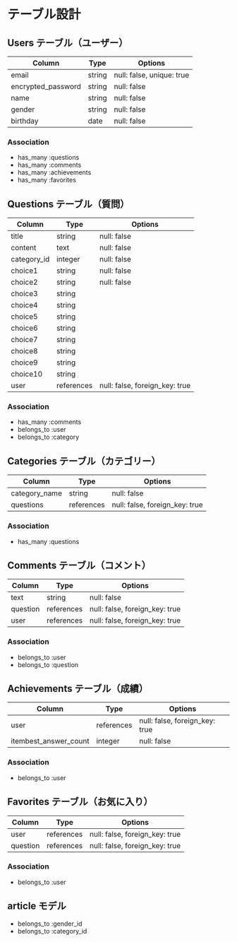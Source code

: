 # テーブル設計

## Users テーブル（ユーザー）

| Column             | Type    | Options                        |
| ------------------ | ------- | ------------------------------ |
| email              | string  | null: false, unique: true      |
| encrypted_password | string  | null: false                    |
| name               | string  | null: false                    |
| gender             | string  | null: false                    |
| birthday           | date    | null: false                    |

### Association

- has_many :questions
- has_many :comments
- has_many :achievements
- has_many :favorites


## Questions テーブル（質問）

| Column      | Type       | Options     |
| ----------- | ---------- | ----------- |
| title       | string     | null: false |
| content     | text       | null: false |
| category_id | integer    | null: false |
| choice1     | string     | null: false |
| choice2     | string     | null: false |
| choice3     | string     |             |
| choice4     | string     |             |
| choice5     | string     |             |
| choice6     | string     |             |
| choice7     | string     |             |
| choice8     | string     |             |
| choice9     | string     |             |
| choice10    | string     |             |
| user        | references | null: false, foreign_key: true |

### Association

- has_many :comments
- belongs_to :user
- belongs_to :category


## Categories テーブル（カテゴリー）

| Column        | Type       | Options                        |
| ------------- | ---------- | ------------------------------ |
| category_name | string     | null: false                    |
| questions     | references | null: false, foreign_key: true |

### Association

- has_many :questions


## Comments テーブル（コメント）

| Column     | Type       | Options                        |
| ---------- | ---------- | ------------------------------ |
| text       | string     | null: false                    |
| question   | references | null: false, foreign_key: true |
| user       | references | null: false, foreign_key: true |


### Association

- belongs_to :user
- belongs_to :question


## Achievements テーブル（成績）

| Column                | Type       | Options                        |
| --------------------- | ---------- | ------------------------------ |
| user                  | references | null: false, foreign_key: true |
| itembest_answer_count | integer    | null: false                    |

### Association

- belongs_to :user


## Favorites テーブル（お気に入り）

| Column        | Type       | Options                        |
| ------------- | ---------- | ------------------------------ |
| user          | references | null: false, foreign_key: true |
| question      | references | null: false, foreign_key: true |

### Association

- belongs_to :user


## article モデル

- belongs_to :gender_id
- belongs_to :category_id
